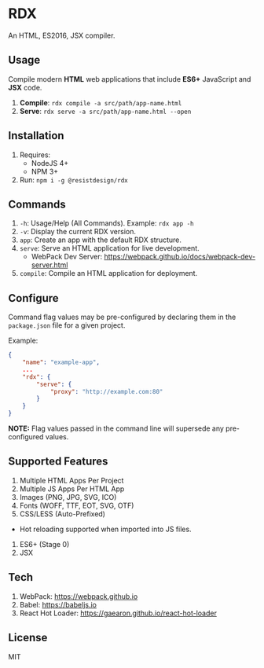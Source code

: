 # RDX

An HTML, ES2016, JSX compiler.

## Usage

Compile modern **HTML** web applications that include **ES6+** JavaScript and **JSX** code.

1. **Compile**: `rdx compile -a src/path/app-name.html`
1. **Serve**: `rdx serve -a src/path/app-name.html --open`

## Installation

1. Requires:
    - NodeJS 4+
    - NPM 3+
1. Run: `npm i -g @resistdesign/rdx`

## Commands

1. `-h`: Usage/Help (All Commands). Example: `rdx app -h`
1. `-v`: Display the current RDX version.
1. `app`: Create an app with the default RDX structure.
1. `serve`: Serve an HTML application for live development.
    - WebPack Dev Server: https://webpack.github.io/docs/webpack-dev-server.html
1. `compile`: Compile an HTML application for deployment.

## Configure

Command flag values may be pre-configured by declaring them in the `package.json` file for a given project.

Example:

```json
{
    "name": "example-app",
    ...
    "rdx": {
        "serve": {
            "proxy": "http://example.com:80"
        }    
    }
}
```

**NOTE:** Flag values passed in the command line will supersede any pre-configured values.

## Supported Features

1. Multiple HTML Apps Per Project
1. Multiple JS Apps Per HTML App
1. Images (PNG, JPG, SVG, ICO)
1. Fonts (WOFF, TTF, EOT, SVG, OTF)
1. CSS/LESS (Auto-Prefixed)
 - Hot reloading supported when imported into JS files.
1. ES6+ (Stage 0)
1. JSX

## Tech

1. WebPack: https://webpack.github.io
1. Babel: https://babeljs.io
1. React Hot Loader: https://gaearon.github.io/react-hot-loader

## License

MIT
